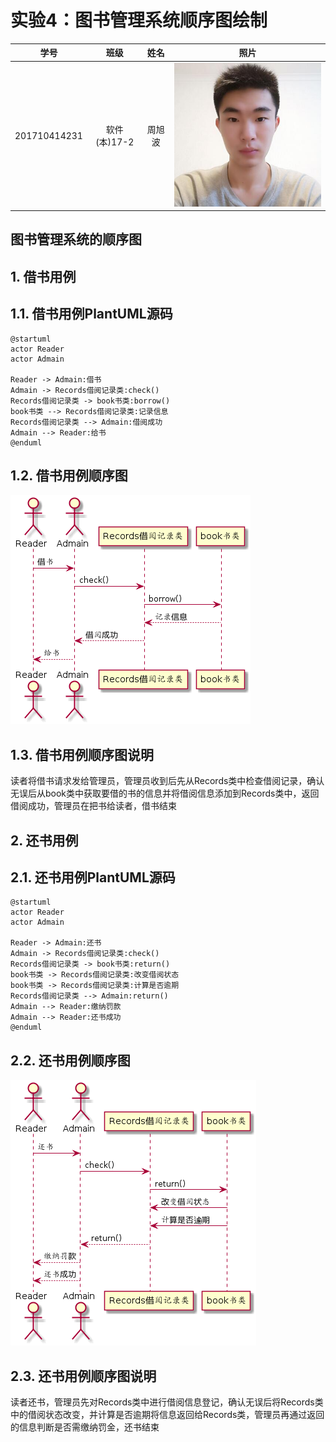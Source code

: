# 实验4：图书管理系统顺序图绘制
|学号|班级|姓名|照片|
|:-------:|:-------------: | :----------:|:---:|
|201710414231|软件(本)17-2|周旭波|![me](../me.jpg)|
## 图书管理系统的顺序图

## 1. 借书用例

## 1.1. 借书用例PlantUML源码
```
@startuml
actor Reader
actor Admain

Reader -> Admain:借书
Admain -> Records借阅记录类:check()
Records借阅记录类 -> book书类:borrow()
book书类 --> Records借阅记录类:记录信息
Records借阅记录类 --> Admain:借阅成功
Admain --> Reader:给书
@enduml
```
## 1.2. 借书用例顺序图
![a](a.png)

## 1.3. 借书用例顺序图说明

读者将借书请求发给管理员，管理员收到后先从Records类中检查借阅记录，确认无误后从book类中获取要借的书的信息并将借阅信息添加到Records类中，返回借阅成功，管理员在把书给读者，借书结束




## 2. 还书用例

## 2.1. 还书用例PlantUML源码
```
@startuml
actor Reader
actor Admain

Reader -> Admain:还书
Admain -> Records借阅记录类:check()
Records借阅记录类 -> book书类:return()
book书类 -> Records借阅记录类:改变借阅状态
book书类 -> Records借阅记录类:计算是否逾期
Records借阅记录类 --> Admain:return()
Admain --> Reader:缴纳罚款
Admain --> Reader:还书成功
@enduml
```
## 2.2. 还书用例顺序图

![b](b.png)

## 2.3. 还书用例顺序图说明

读者还书，管理员先对Records类中进行借阅信息登记，确认无误后将Records类中的借阅状态改变，并计算是否逾期将信息返回给Records类，管理员再通过返回的信息判断是否需缴纳罚金，还书结束

